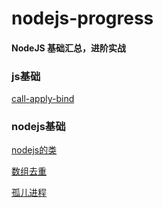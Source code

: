 # nodejs-progress
#### NodeJS 基础汇总，进阶实战

### js基础
[call-apply-bind](./collect/js-base/call-apply-bind.md)

### nodejs基础
[nodejs的类](./collect/nodejs-base/node-class.md)

[数组去重](https://github.com/ghostxbh/nodejs-progress/blob/master/collect/nodejs-base/array-no-duplication.js)

[孤儿进程](https://github.com/ghostxbh/nodejs-progress/blob/master/collect/nodejs-base/orphan-process.js)
